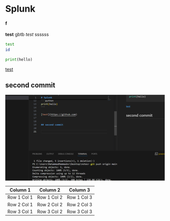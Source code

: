 # Splunk
#### f
**test**
gbtb
*test*
ssssss
```bash
test
id
```

```python
print(hello)
```

[test](https://github.com)


## second commit


![alt text](image.png)


| Column 1    | Column 2    | Column 3    |
|-------------|-------------|-------------|
| Row 1 Col 1 | Row 1 Col 2 | Row 1 Col 3 |
| Row 2 Col 1 | Row 2 Col 2 | Row 2 Col 3 |
| Row 3 Col 1 | Row 3 Col 2 | Row 3 Col 3 |
